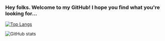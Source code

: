 ### Hey folks. Welcome to my GitHub! I hope you find what you're looking for...

[![Top Langs](https://github-readme-stats.vercel.app/api/top-langs/?username=MattyTheHacker)](https://github.com/anuraghazra/github-readme-stats)


![GitHub stats](https://github-readme-stats.vercel.app/api?username=MattyTheHacker&show_icons=true&theme=midnight-purple)
